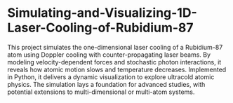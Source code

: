 # Simulating-and-Visualizing-1D-Laser-Cooling-of-Rubidium-87

This project simulates the one-dimensional laser cooling of a Rubidium-87 atom using Doppler cooling with counter-propagating laser beams. By modeling velocity-dependent forces and stochastic photon interactions, it reveals how atomic motion slows and temperature decreases. Implemented in Python, it delivers a dynamic visualization to explore ultracold atomic physics. The simulation lays a foundation for advanced studies, with potential extensions to multi-dimensional or multi-atom systems.
